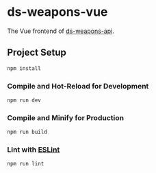 # ds-weapons-vue

The Vue frontend of [ds-weapons-api](https://github.com/Fukuro192/ds-weapons-api).

## Project Setup

```sh
npm install
```

### Compile and Hot-Reload for Development

```sh
npm run dev
```

### Compile and Minify for Production

```sh
npm run build
```

### Lint with [ESLint](https://eslint.org/)

```sh
npm run lint
```
